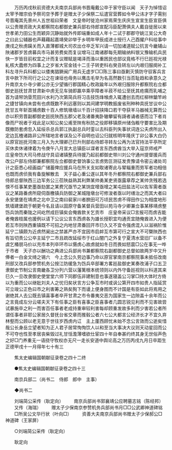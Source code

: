 <!-- { "loadSidebar": true } -->
　　万历丙戌秋前资德大夫南京兵部尚书晋庵戴公卒于家守臣以闻　天子为悼惜诏太宰予赠宗伯予祭司空予葬于是赠太子少保祭二坛遣官营葬如令甲公讳才字子需别号晋庵其先景州人五世祖曰荣者　文皇帝时徙沧州家焉荣生庆庆生宣宣生臣宣臣俱以公贵赠资政大夫都察院右都御史兼兵部右侍郎宣配冯臣配萧俱夫人戴自徙居以来世孝弟力田公生而颖异沉静始就外传即端重如成人年十二试于郡郡守姚江吴公大奇之曰此公辅器也声藉藉起嘉靖癸卯举于乡明年甲辰成进士授行人己酉擢户科给事中庚戌之秋虏躏关而入直薄都城大司农出仓卒乏军兴请一切加诸道赋公抗言今畿辅山陜诸郡岁苦虏募兵市马甚劳费矣而复议增马江南诸郡每先期输纳料银又豫输机兵民快一岁皆目前权宜之计而复议赠赋是竭泽而渔以重困民也部议竟格不行巳廵视光禄糺核大蠹修为四事上之岁省大官金钱十二壬子转吏科右癸丑转左以内艰归服阕补工科左寻升兵科都公以倭夷猖獗闽广用兵无虚岁□□陈三事曰亟剿灭慎防守驭客兵言言中款下所司行之公之在谏垣也毋务以鹰击毛举为名高然数引当否耻趋和承意久之升南京太仆寺少卿公亦无少望循行郡国精心牧政踰年以外艰归服除升都察院右佥都御史廵抚甘肃甘肃新中虏无见车骑即羸卒乘亭障者半菽不给公至抚其疮痍而乳哺之首为请帑饷垦荒田兴水利乃次第简兵将习击技饬烽堠虏入辄遭创去而红柳林鎗竿岭之捷甘镇向未尝有也虏既数不利远塞则以其间建学明教振废省刑种种具抚甘议中公抚甘五年斩首捕虏数十百人修筑墩墙以千百计招挟降口若干夺获羊马器械无算而公亦以积劳晋副都御史廵抚陜西五郡父老及诸番夷卧辙攀留有謌者诵者感而泣下者肖像而尸祝者于戏此足以知公矣公甫至陜有秋防之役即移镇原州储刍粻守要害比及期既撤防套虏忽入延绥杀总兵郭江执副总兵时銮以去科臣列失事状词连公夫虏所出入定边瓦楂诸路非公所辖地言者误及公不自明也诏公归就核明年隆庆丁卯公事大白仍以原官廵抚河南三月入为大理卿己巳升刑部右侍郎寻转左公再为法官持法平亭所定买休卖休诸律着为令庚午八月宣大总镇臣以谍者言东西虏酋当大举入寇京师戒严　庄皇帝饬大司马修战守具诏诸镇整兵待援乃起前都御史带川刘公守通州提督援兵而改公户部左侍郎兼都察院左佥都御史督饷事公言虏势叵测征发贵豫请令密云诸处司计之臣悉心经画益广储蓄俾应援兵马在所关支如取诸寄此与辇辎重而劳军者功相倍也既而虏侦我有备旋解散去　天子益心重公遂以其年冬升都察院右都御史兼兵部右侍郎总督陜西三边军务公三莅陜益熟其利弊某帅勇某吏贤亟露章荐之某帅贪残若选愞不任事某吏墨亟劾罢之某费冗亟节之某饷宜增亟增之某屯田盐法可以佐军需者亟议之某路番虏所窥伺亟檄镇兵防御之某城隍墩台可修浚者亟以时缮治之而其大者曰永安堡堡在靖虏之北中卫之南曰裴家川者腴田可万顷民苦虏不得田作公为相度地形筑墙建堡疏于朝更今名且请以固原守备某督兵营田以苑马寺少卿兼佥事某移靖虏整饬兵饷而秦陇之间屹然成巨镇矣会俺酋款关乞贡市　庄皇帝采议□言报可而虏吉能者俺酋枝属也援例以请下公议公言东西虏各为雄长授职宜均通贡宜随俺酋进入为便若互市则陜西重镇既不可招之内地甘肃番回开市巳久又不宜令强虏混入以滋祸阶惟延宁二镇颇为近虏然阑出之禁甚严亦不宜因市启衅互市第可行之宣大不可槩陜西也有旨切责公公卒主延宁二市且疏改延绥市于红山闇门之外复宁夏清水营旧厂以备不虞乞椿朋马价以充市本列卒环市以慑虏心故虏就如冬日而畏如怒震□公在事无一哗于市者　天子亦以酬功之典进公兵部尚书兼都察院右副都御史总督如故两岁中又升俸者一白金文绮之锡六　今上念公久劳边事乃命以原官掌南京都察院事未抵任改南刑部又改兵部参赞机务公按江防缓急为饬兵卒部署方畧廵盐御史某奏改浦子口五卫隶御史节制公言南畿各卫分列六营以藩篱根本统领则以内外守备廵视则以科道其来巳久一旦改隶御史使堂堂六师下同郡伍非建制意也事遂寝盖公习掌□持大体时方倚以为重而公以继妣刘夫人之忧归矣状言方公争互市时或讽公第开四市如贵人指延赏可立竣公正色曰市之利害筹之熟矣狥下而谩上便身图而不计国是有臣如此将焉用之谢绝其人去公既去镇喜事者卒开甘肃之市令番夷交恶为国家生一边隙盖十余年而公之言竟成左分云嗟夫天下有任事之臣有喜事之臣喜事者几圆志锐见利而不见害故尝试暴施卒之利一而害百任事者老成持重审较利害每却顾重发故多利而少害若公者所谓任事者非耶公家居久督抚台省交章而推毂公者六七公大都言公经济长才不宜久弃林壑而公顾以老无意于世往岁西虏内讧　主上廑西顾忧未始不念公言效而公逝矣惜哉公长身岳立望者知为正人君子居常恂恂饮人以和至当大事决大议则天动星回而公不可夺也性至孝居丧柴毁过礼甘恬澹薄嗜欲仕宦四十年自奉甚约终其身无世俗声色之好□门养重无一语挠守牧权亦无尺一走长安道中舆论高之万历丙戌九月日卒距生正德甲戌十一月得年七十有三 

　　焦太史编辑国朝献征录卷之四十二终 

　　●焦太史编辑国朝献征录卷之四十三 

　　南京兵部二（尚书二　侍郎　郎中　主事） 

　　◆尚书二 

　　刘端简公采传（耿定向） 
　　南京兵部尚书郭襄靖公应聘墓志铭（陈经邦） 
　　又传（海瑞） 
　　赠太子少保南京参赞机务兵部尚书月□□公武卿神道碑铭 
　　□所吴公文华行状（叶向□） 
　　资善大夫南京兵部尚书赠太子少保郝公□神道碑（王家屏） 

　　○刘端简公采传（耿定向） 

　　耿定向 
